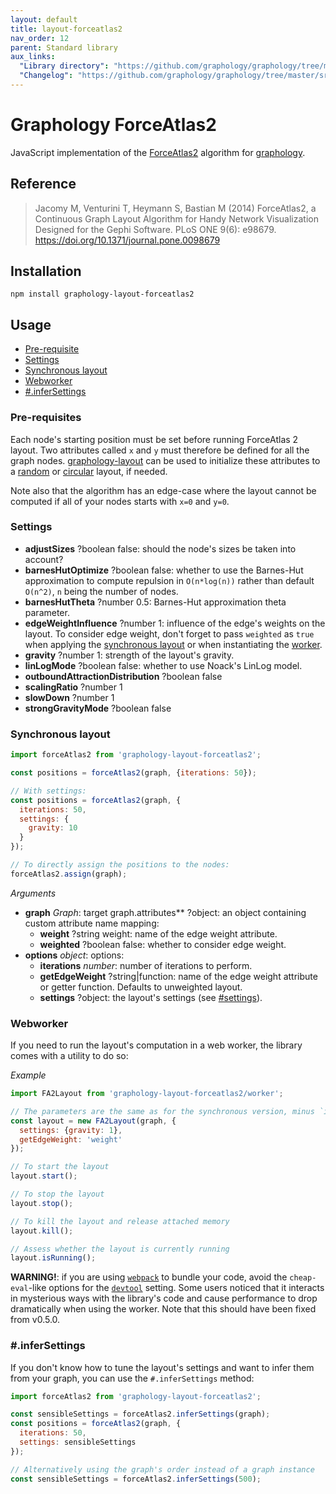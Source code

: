 ```yaml
---
layout: default
title: layout-forceatlas2
nav_order: 12
parent: Standard library
aux_links:
  "Library directory": "https://github.com/graphology/graphology/tree/master/src/layout-forceatlas2"
  "Changelog": "https://github.com/graphology/graphology/tree/master/src/layout-forceatlas2/CHANGELOG.md"
---
```


# Graphology ForceAtlas2

JavaScript implementation of the [ForceAtlas2](https://journals.plos.org/plosone/article?id=10.1371/journal.pone.0098679) algorithm for [graphology](..).

## Reference

> Jacomy M, Venturini T, Heymann S, Bastian M (2014) ForceAtlas2, a Continuous Graph Layout Algorithm for Handy Network Visualization Designed for the Gephi Software. PLoS ONE 9(6): e98679. https://doi.org/10.1371/journal.pone.0098679

## Installation

```
npm install graphology-layout-forceatlas2
```

## Usage

- [Pre-requisite](#pre-requisite)
- [Settings](#settings)
- [Synchronous layout](#synchronous-layout)
- [Webworker](#webworker)
- [#.inferSettings](#infersettings)

### Pre-requisites

Each node's starting position must be set before running ForceAtlas 2 layout. Two attributes called `x` and `y` must therefore be defined for all the graph nodes. [graphology-layout](/standard-library/layout) can be used to initialize these attributes to a [random](/standard-library/layout#random) or [circular](/standard-library/layout#circular) layout, if needed.

Note also that the algorithm has an edge-case where the layout cannot be computed if all of your nodes starts with `x=0` and `y=0`.

### Settings

- **adjustSizes** <span class="code">?boolean</span> <span class="default">false</span>: should the node's sizes be taken into account?
- **barnesHutOptimize** <span class="code">?boolean</span> <span class="default">false</span>: whether to use the Barnes-Hut approximation to compute repulsion in `O(n*log(n))` rather than default `O(n^2)`, `n` being the number of nodes.
- **barnesHutTheta** <span class="code">?number</span> <span class="default">0.5</span>: Barnes-Hut approximation theta parameter.
- **edgeWeightInfluence** <span class="code">?number</span> <span class="default">1</span>: influence of the edge's weights on the layout. To consider edge weight, don't forget to pass `weighted` as `true` when applying the [synchronous layout](#synchronous-layout) or when instantiating the [worker](#webworker).
- **gravity** <span class="code">?number</span> <span class="default">1</span>: strength of the layout's gravity.
- **linLogMode** <span class="code">?boolean</span> <span class="default">false</span>: whether to use Noack's LinLog model.
- **outboundAttractionDistribution** <span class="code">?boolean</span> <span class="default">false</span>
- **scalingRatio** <span class="code">?number</span> <span class="default">1</span>
- **slowDown** <span class="code">?number</span> <span class="default">1</span>
- **strongGravityMode** <span class="code">?boolean</span> <span class="default">false</span>

### Synchronous layout

```js
import forceAtlas2 from 'graphology-layout-forceatlas2';

const positions = forceAtlas2(graph, {iterations: 50});

// With settings:
const positions = forceAtlas2(graph, {
  iterations: 50,
  settings: {
    gravity: 10
  }
});

// To directly assign the positions to the nodes:
forceAtlas2.assign(graph);
```

_Arguments_

- **graph** _Graph_: target graph.attributes\*\* <span class="code">?object</span>: an object containing custom attribute name mapping:
  - **weight** <span class="code">?string</span> <span class="default">weight</span>: name of the edge weight attribute.
  - **weighted** <span class="code">?boolean</span> <span class="default">false</span>: whether to consider edge weight.
- **options** _object_: options:
  - **iterations** _number_: number of iterations to perform.
  - **getEdgeWeight** <span class="code">?string\|function</span>: name of the edge weight attribute or getter function. Defaults to unweighted layout.
  - **settings** <span class="code">?object</span>: the layout's settings (see [#settings](#settings)).

### Webworker

If you need to run the layout's computation in a web worker, the library comes with a utility to do so:

_Example_

```js
import FA2Layout from 'graphology-layout-forceatlas2/worker';

// The parameters are the same as for the synchronous version, minus `iterations` of course
const layout = new FA2Layout(graph, {
  settings: {gravity: 1},
  getEdgeWeight: 'weight'
});

// To start the layout
layout.start();

// To stop the layout
layout.stop();

// To kill the layout and release attached memory
layout.kill();

// Assess whether the layout is currently running
layout.isRunning();
```

**WARNING!**: if you are using [`webpack`](https://webpack.js.org/) to bundle your code, avoid the `cheap-eval`-like options for the [`devtool`](https://webpack.js.org/configuration/devtool/) setting. Some users noticed that it interacts in mysterious ways with the library's code and cause performance to drop dramatically when using the worker. Note that this should have been fixed from v0.5.0.

### #.inferSettings

If you don't know how to tune the layout's settings and want to infer them from your graph, you can use the `#.inferSettings` method:

```js
import forceAtlas2 from 'graphology-layout-forceatlas2';

const sensibleSettings = forceAtlas2.inferSettings(graph);
const positions = forceAtlas2(graph, {
  iterations: 50,
  settings: sensibleSettings
});

// Alternatively using the graph's order instead of a graph instance
const sensibleSettings = forceAtlas2.inferSettings(500);
```


